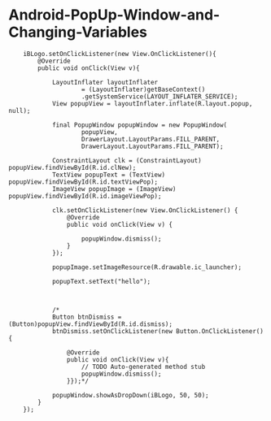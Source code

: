 # Android-PopUp-Window-and-Changing-Variables

        iBLogo.setOnClickListener(new View.OnClickListener(){
            @Override
            public void onClick(View v){

                LayoutInflater layoutInflater
                        = (LayoutInflater)getBaseContext()
                        .getSystemService(LAYOUT_INFLATER_SERVICE);
                View popupView = layoutInflater.inflate(R.layout.popup, null);

                final PopupWindow popupWindow = new PopupWindow(
                        popupView,
                        DrawerLayout.LayoutParams.FILL_PARENT,
                        DrawerLayout.LayoutParams.FILL_PARENT);

                ConstraintLayout clk = (ConstraintLayout) popupView.findViewById(R.id.clNew);
                TextView popupText = (TextView) popupView.findViewById(R.id.textViewPop);
                ImageView popupImage = (ImageView) popupView.findViewById(R.id.imageViewPop);

                clk.setOnClickListener(new View.OnClickListener() {
                    @Override
                    public void onClick(View v) {

                        popupWindow.dismiss();
                    }
                });

                popupImage.setImageResource(R.drawable.ic_launcher);

                popupText.setText("hello");



                /*
                Button btnDismiss = (Button)popupView.findViewById(R.id.dismiss);
                btnDismiss.setOnClickListener(new Button.OnClickListener(){

                    @Override
                    public void onClick(View v){
                        // TODO Auto-generated method stub
                        popupWindow.dismiss();
                    }});*/

                popupWindow.showAsDropDown(iBLogo, 50, 50);
            }
        });
